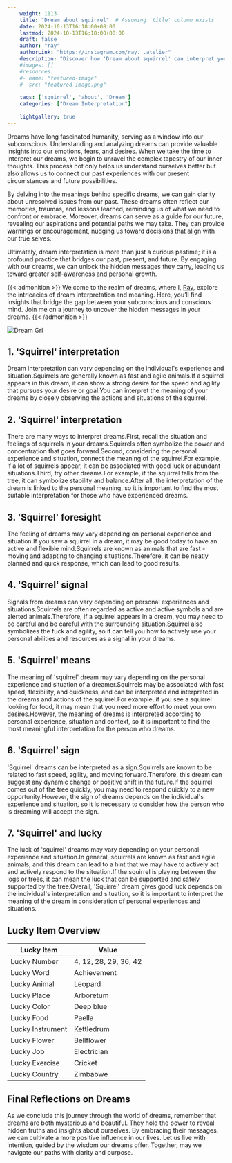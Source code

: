 ```yaml
---
    weight: 1113
    title: "Dream about squirrel"  # Assuming 'title' column exists
    date: 2024-10-13T16:18:00+08:00
    lastmod: 2024-10-13T16:18:00+08:00
    draft: false
    author: "ray"
    authorLink: "https://instagram.com/ray._.atelier"
    description: "Discover how 'Dream about squirrel' can interpret your future and uncover its significant meanings in your life."
    #images: []
    #resources:
    #- name: "featured-image"
    #  src: "featured-image.png"
    
    tags: ['squirrel', 'about', 'Dream']
    categories: ["Dream Interpretation"]
    
    lightgallery: true
---
```

    
Dreams have long fascinated humanity, serving as a window into our subconscious. Understanding and analyzing dreams can provide valuable insights into our emotions, fears, and desires. When we take the time to interpret our dreams, we begin to unravel the complex tapestry of our inner thoughts. This process not only helps us understand ourselves better but also allows us to connect our past experiences with our present circumstances and future possibilities.

By delving into the meanings behind specific dreams, we can gain clarity about unresolved issues from our past. These dreams often reflect our memories, traumas, and lessons learned, reminding us of what we need to confront or embrace. Moreover, dreams can serve as a guide for our future, revealing our aspirations and potential paths we may take. They can provide warnings or encouragement, nudging us toward decisions that align with our true selves.

Ultimately, dream interpretation is more than just a curious pastime; it is a profound practice that bridges our past, present, and future. By engaging with our dreams, we can unlock the hidden messages they carry, leading us toward greater self-awareness and personal growth.

{{< admonition >}}
Welcome to the realm of dreams, where I, [Ray](https://instagram.com/ray._.atelier), explore the intricacies of dream interpretation and meaning. Here, you’ll find insights that bridge the gap between your subconscious and conscious mind. Join me on a journey to uncover the hidden messages in your dreams.
{{< /admonition >}}

![Dream Grl](https://cdn.pixabay.com/photo/2017/11/02/03/35/gothic-2910057_1280.jpg "Dream Grl")

## 1. 'Squirrel' interpretation
Dream interpretation can vary depending on the individual's experience and situation.Squirrels are generally known as fast and agile animals.If a squirrel appears in this dream, it can show a strong desire for the speed and agility that pursues your desire or goal.You can interpret the meaning of your dreams by closely observing the actions and situations of the squirrel.

## 2. 'Squirrel' interpretation
There are many ways to interpret dreams.First, recall the situation and feelings of squirrels in your dreams.Squirrels often symbolize the power and concentration that goes forward.Second, considering the personal experience and situation, connect the meaning of the squirrel.For example, if a lot of squirrels appear, it can be associated with good luck or abundant situations.Third, try other dreams.For example, if the squirrel falls from the tree, it can symbolize stability and balance.After all, the interpretation of the dream is linked to the personal meaning, so it is important to find the most suitable interpretation for those who have experienced dreams.

## 3. 'Squirrel' foresight
The feeling of dreams may vary depending on personal experience and situation.If you saw a squirrel in a dream, it may be good today to have an active and flexible mind.Squirrels are known as animals that are fast -moving and adapting to changing situations.Therefore, it can be neatly planned and quick response, which can lead to good results.

## 4. 'Squirrel' signal
Signals from dreams can vary depending on personal experiences and situations.Squirrels are often regarded as active and active symbols and are alerted animals.Therefore, if a squirrel appears in a dream, you may need to be careful and be careful with the surrounding situation.Squirrel also symbolizes the fuck and agility, so it can tell you how to actively use your personal abilities and resources as a signal in your dreams.

## 5. 'Squirrel' means
The meaning of 'squirrel' dream may vary depending on the personal experience and situation of a dreamer.Squirrels may be associated with fast speed, flexibility, and quickness, and can be interpreted and interpreted in the dreams and actions of the squirrel.For example, if you see a squirrel looking for food, it may mean that you need more effort to meet your own desires.However, the meaning of dreams is interpreted according to personal experience, situation and context, so it is important to find the most meaningful interpretation for the person who dreams.

## 6. 'Squirrel' sign
'Squirrel' dreams can be interpreted as a sign.Squirrels are known to be related to fast speed, agility, and moving forward.Therefore, this dream can suggest any dynamic change or positive shift in the future.If the squirrel comes out of the tree quickly, you may need to respond quickly to a new opportunity.However, the sign of dreams depends on the individual's experience and situation, so it is necessary to consider how the person who is dreaming will accept the sign.

## 7. 'Squirrel' and lucky
The luck of 'squirrel' dreams may vary depending on your personal experience and situation.In general, squirrels are known as fast and agile animals, and this dream can lead to a hint that we may have to actively act and actively respond to the situation.If the squirrel is playing between the logs or trees, it can mean the luck that can be supported and safely supported by the tree.Overall, 'Squirrel' dream gives good luck depends on the individual's interpretation and situation, so it is important to interpret the meaning of the dream in consideration of personal experiences and situations.

## Lucky Item Overview
| Lucky Item          | Value              |
|---------------|--------------------|
| Lucky Number        | 4, 12, 28, 29, 36, 42  |
| Lucky Word          | Achievement |
| Lucky Animal        | Leopard |
| Lucky Place         | Arboretum     |
| Lucky Color         | Deep blue     |
| Lucky Food          | Paella      |
| Lucky Instrument    | Kettledrum |
| Lucky Flower        | Bellflower    |
| Lucky Job           | Electrician       |
| Lucky Exercise      | Cricket  |
| Lucky Country       | Zimbabwe    |


##  Final Reflections on Dreams

As we conclude this journey through the world of dreams, remember that dreams are both mysterious and beautiful. They hold the power to reveal hidden truths and insights about ourselves. By embracing their messages, we can cultivate a more positive influence in our lives. Let us live with intention, guided by the wisdom our dreams offer. Together, may we navigate our paths with clarity and purpose.
